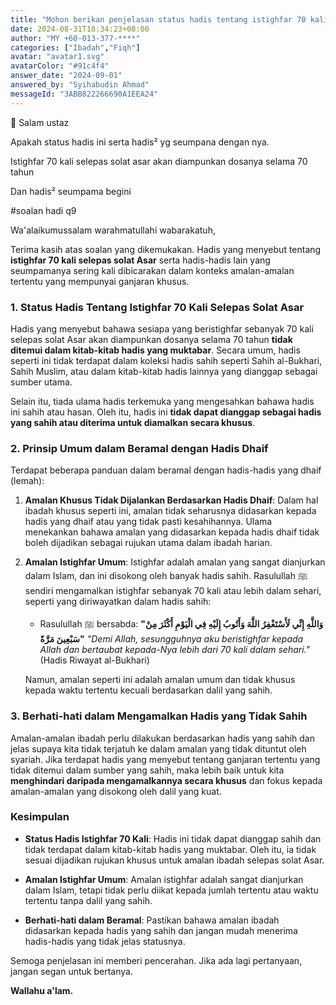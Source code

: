 ```yaml
---
title: "Mohon berikan penjelasan status hadis tentang istighfar 70 kali selepas solat asar serta hadis-hadis sejenisnya."
date: 2024-08-31T18:34:23+08:00
author: "MY +60-013-377-****"
categories: ["Ibadah","Fiqh"]
avatar: "avatar1.svg"
avatarColor: "#91c4f4"
answer_date: "2024-09-01"
answered_by: "Syihabudin Ahmad"
messageId: "3ABB822266690A1EEA24"
---
```


🛑 Salam ustaz

Apakah status hadis ini serta hadis² yg seumpana dengan nya.

Istighfar 70 kali selepas solat asar   akan diampunkan dosanya selama 70 tahun

Dan hadis² seumpama begini

#soalan
hadi q9

<!--more-->

Wa'alaikumussalam warahmatullahi wabarakatuh,

Terima kasih atas soalan yang dikemukakan. Hadis yang menyebut tentang **istighfar 70 kali selepas solat Asar** serta hadis-hadis lain yang seumpamanya sering kali dibicarakan dalam konteks amalan-amalan tertentu yang mempunyai ganjaran khusus.

### 1. **Status Hadis Tentang Istighfar 70 Kali Selepas Solat Asar**

Hadis yang menyebut bahawa sesiapa yang beristighfar sebanyak 70 kali selepas solat Asar akan diampunkan dosanya selama 70 tahun **tidak ditemui dalam kitab-kitab hadis yang muktabar**. Secara umum, hadis seperti ini tidak terdapat dalam koleksi hadis sahih seperti Sahih al-Bukhari, Sahih Muslim, atau dalam kitab-kitab hadis lainnya yang dianggap sebagai sumber utama.

Selain itu, tiada ulama hadis terkemuka yang mengesahkan bahawa hadis ini sahih atau hasan. Oleh itu, hadis ini **tidak dapat dianggap sebagai hadis yang sahih atau diterima untuk diamalkan secara khusus**.

### 2. **Prinsip Umum dalam Beramal dengan Hadis Dhaif**

Terdapat beberapa panduan dalam beramal dengan hadis-hadis yang dhaif (lemah):

1. **Amalan Khusus Tidak Dijalankan Berdasarkan Hadis Dhaif**: Dalam hal ibadah khusus seperti ini, amalan tidak seharusnya didasarkan kepada hadis yang dhaif atau yang tidak pasti kesahihannya. Ulama menekankan bahawa amalan yang didasarkan kepada hadis dhaif tidak boleh dijadikan sebagai rujukan utama dalam ibadah harian.

2. **Amalan Istighfar Umum**: Istighfar adalah amalan yang sangat dianjurkan dalam Islam, dan ini disokong oleh banyak hadis sahih. Rasulullah ﷺ sendiri mengamalkan istighfar sebanyak 70 kali atau lebih dalam sehari, seperti yang diriwayatkan dalam hadis sahih:
   - Rasulullah ﷺ bersabda: **"وَاللَّهِ إِنِّي لَأَسْتَغْفِرُ اللَّهَ وَأَتُوبُ إِلَيْهِ فِي الْيَوْمِ أَكْثَرَ مِنْ سَبْعِينَ مَرَّةً"**
   _"Demi Allah, sesungguhnya aku beristighfar kepada Allah dan bertaubat kepada-Nya lebih dari 70 kali dalam sehari."_
   (Hadis Riwayat al-Bukhari)

   Namun, amalan seperti ini adalah amalan umum dan tidak khusus kepada waktu tertentu kecuali berdasarkan dalil yang sahih.

### 3. **Berhati-hati dalam Mengamalkan Hadis yang Tidak Sahih**

Amalan-amalan ibadah perlu dilakukan berdasarkan hadis yang sahih dan jelas supaya kita tidak terjatuh ke dalam amalan yang tidak dituntut oleh syariah. Jika terdapat hadis yang menyebut tentang ganjaran tertentu yang tidak ditemui dalam sumber yang sahih, maka lebih baik untuk kita **menghindari daripada mengamalkannya secara khusus** dan fokus kepada amalan-amalan yang disokong oleh dalil yang kuat.

### Kesimpulan

- **Status Hadis Istighfar 70 Kali**: Hadis ini tidak dapat dianggap sahih dan tidak terdapat dalam kitab-kitab hadis yang muktabar. Oleh itu, ia tidak sesuai dijadikan rujukan khusus untuk amalan ibadah selepas solat Asar.
  
- **Amalan Istighfar Umum**: Amalan istighfar adalah sangat dianjurkan dalam Islam, tetapi tidak perlu diikat kepada jumlah tertentu atau waktu tertentu tanpa dalil yang sahih.

- **Berhati-hati dalam Beramal**: Pastikan bahawa amalan ibadah didasarkan kepada hadis yang sahih dan jangan mudah menerima hadis-hadis yang tidak jelas statusnya.

Semoga penjelasan ini memberi pencerahan. Jika ada lagi pertanyaan, jangan segan untuk bertanya.

**Wallahu a'lam.**
